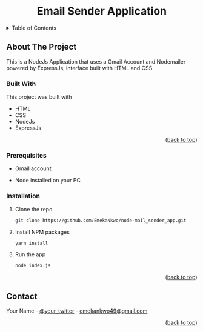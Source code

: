 <div align="center">

  <h1 align="center">Email Sender Application</h1>

</div>

<!-- TABLE OF CONTENTS -->
<details>
  <summary>Table of Contents</summary>
  <ol>
    <li>
      <a href="#about-the-project">About The Project</a>
      <ul>
        <li><a href="#built-with">Built With</a></li>
      </ul>
    </li>
    <li>
      Getting Started
      <ul>
        <li><a href="#prerequisites">Prerequisites</a></li>
        <li><a href="#installation">Installation</a></li>
      </ul>
    </li>
    <li><a href="#contact">Contact</a></li>
  
  </ol>
</details>

<!-- ABOUT THE PROJECT -->

## About The Project

This is a NodeJs Application that uses a Gmail Account and Nodemailer powered by ExpressJs, interface built with HTML and CSS.

### Built With

This project was built with

- HTML
- CSS
- NodeJs
- ExpressJs

<p align="right">(<a href="#top">back to top</a>)</p>

### Prerequisites

- Gmail account

- Node installed on your PC

### Installation

1. Clone the repo
   ```sh
   git clone https://github.com/EmekaNkwo/node-mail_sender_app.git
   ```
2. Install NPM packages
   ```sh
   yarn install
   ```
3. Run the app
   ```sh
   node index.js
   ```

<p align="right">(<a href="#top">back to top</a>)</p>

<!-- CONTACT -->

## Contact

Your Name - [@your_twitter](https://twitter.com/NkwoCc) - emekankwo49@gmail.com

<p align="right">(<a href="#top">back to top</a>)</p>
